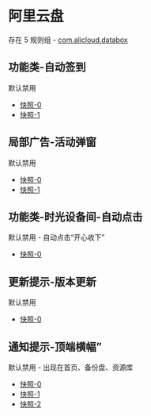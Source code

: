# 阿里云盘

存在 5 规则组 - [com.alicloud.databox](/src/apps/com.alicloud.databox.ts)

## 功能类-自动签到

默认禁用

- [快照-0](https://i.gkd.li/import/12929318)
- [快照-1](https://i.gkd.li/import/13038304)

## 局部广告-活动弹窗

默认禁用

- [快照-0](https://i.gkd.li/import/13228610)
- [快照-1](https://i.gkd.li/import/14161216)

## 功能类-时光设备间-自动点击

默认禁用 - 自动点击“开心收下”

- [快照-0](https://i.gkd.li/import/13596924)

## 更新提示-版本更新

默认禁用

- [快照-0](https://i.gkd.li/import/13806865)

## 通知提示-顶端横幅”

默认禁用 - 出现在首页、备份盘、资源库

- [快照-0](https://i.gkd.li/import/14161399)
- [快照-1](https://i.gkd.li/import/14161340)
- [快照-2](https://i.gkd.li/import/14161336)
